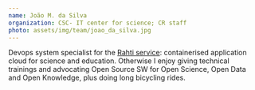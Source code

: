```yaml
---
name: João M. da Silva
organization: CSC- IT center for science; CR staff
photo: assets/img/team/joao_da_silva.jpg
---
```


Devops system specialist for the [Rahti service](https://rahti.csc.fi/): containerised application cloud for science and education. Otherwise I enjoy giving technical trainings and advocating Open Source SW for Open Science, Open Data and Open Knowledge, plus doing long bicycling rides.

